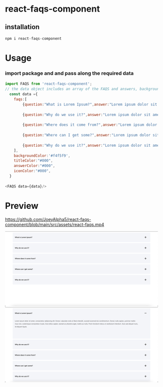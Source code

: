 # react-faqs-component

## installation
```javascript
npm i react-faqs-component
```
# Usage

### import package and and pass along the required data
```javascript
import FAQS from 'react-faqs-component';
// the data object includes an array of the FAQS and answers, background color, title color, answer color and icon color
  const data ={
    faqs:[
        {question:"What is Lorem Ipsum?",answer:"Lorem ipsum dolor sit amet, consectetur adipiscing elit. Donec vulputate nulla ut libero blandit, suscipit euismod dui condimentum. Donec nulla sapien, pulvinar mattis risus non, scelerisque consectetur turpis."},

        {question:"Why do we use it?",answer:"Lorem ipsum dolor sit amet, consectetur adipiscing elit. Donec vulputate nulla ut libero blandit, suscipit euismod dui condimentum. Donec nulla sapien, pulvinar mattis risus non, scelerisque consectetur turpis."},

        {question:"Where does it come from?",answer:"Lorem ipsum dolor sit amet, consectetur adipiscing elit. Donec vulputate nulla ut libero blandit, suscipit euismod dui condimentum. Donec nulla sapien, pulvinar mattis risus non, scelerisque consectetur turpis."},
        
        {question:"Where can I get some?",answer:"Lorem ipsum dolor sit amet, consectetur adipiscing elit. Donec vulputate nulla ut libero blandit, suscipit euismod dui condimentum. Donec nulla sapien, pulvinar mattis risus non, scelerisque consectetur turpis."},

        {question:"Why do we use it?",answer:"Lorem ipsum dolor sit amet, consectetur adipiscing elit. Donec vulputate nulla ut libero blandit, suscipit euismod dui condimentum. Donec nulla sapien, pulvinar mattis risus non, scelerisque consectetur turpis."},
    ],
    backgroundColor:'#f4f5f9',
    titleColor:"#000",
    answerColor:"#000",
    iconColor:"#000",
  }

<FAQS data={data}/>
```

# Preview

https://github.com/JoeyAlpha5/react-faqs-component/blob/main/src/assets/react-faqs.mp4

![Alt text](https://raw.githubusercontent.com/JoeyAlpha5/react-faqs-component/main/src/assets/screenshot0.png?raw=true "react-faqs-component")
![Alt text](https://raw.githubusercontent.com/JoeyAlpha5/react-faqs-component/main/src/assets/screenshot1.png?raw=true "react-faqs-component")